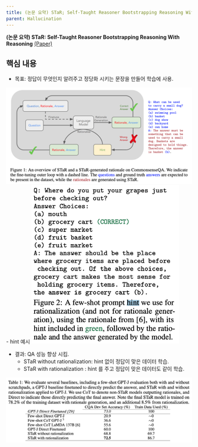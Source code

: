 ```yaml
---
title: (논문 요약) STaR; Self-Taught Reasoner Bootstrapping Reasoning With Reasoning
parent: Hallucination
---
```


**(논문 요약) STaR: Self-Taught Reasoner Bootstrapping Reasoning With Reasoning** [(Paper)](https://arxiv.org/pdf/2203.14465.pdf)

## 핵심 내용
- 목표: 정답이 무엇인지 알려주고 정당화 시키는 문장을 만들어 학습에 사용. 
<img src="/data/papers/star-self-taught/overview.png" width="800" />
  - hint 예시  
<img src="/data/papers/star-self-taught/hint.png" width="400" />
  
- 결과: QA 성능 향상 시킴.
  - STaR without rationalization: hint 없이 정답이 맞은 데이터 학습.
  - STaR with rationalization : hint 를 주고 정답이 맞은 데이터도 같이 학습. 
<img src="/data/papers/star-self-taught/main_result.png" width="800" />

